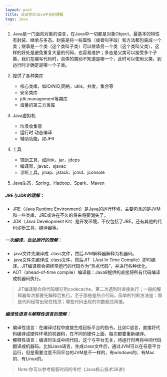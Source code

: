 ```yaml
---
layout: post
title: 谈谈你对Java平台的理解
tags: Java
---
```

1. Java是一门面向对象的语言，在Java中一切都是对象Object，最基本的特性有封装、继承与多态。封装是将一些属性（或者叫字段）和方法都包装成一个类；继承是一个类（这个类叫子类）可以继承另一个类（这个类叫父类），这样的好处是避免重复大量的代码，也容易维护；多态是父类可以接受多个子类，我们在编写代码时，具体的类别不知道是哪一个，此时可以使用父类，到运行时才确定是哪一个子类。
2. 提供了各种类库
   - 核心类库，如IO/NIO,网络，utils，并发，集合等
   - 安全类库
   - jdk.management等类库
   - 海量的第三方类库
3. Java虚拟机
    - 垃圾收集器
    - 运行时 动态编译
    - 辅助功能，如JFR
4. 工具
   - 辅助工具，如jlink，jar，jdeps
   - 编译器，javac、sjavac
   - 诊断工具，jmap、jstack、jcmd、jconsole

5. Java生态，Spring、Hadoop、Spark、Maven

##### JRE与JDK的理解：
- JRE（Java Runtime Environment）是Java的运行环境，主要包含的是JVM和一些类库，JRE或许在不久的将来将要消失了。
- JDK（Java Development Kit）是开发环境，不仅包括了JRE，还有其他的代码诊断工具、编译器等。

##### 一次编译，处处运行的理解：
- .java文件先编译成 .class文件，然后JVM解释器解释为机器码。
- .java文件先编译成 .class文件，然后JIT（Just In Time Compile）即时编译。JIT编译器会把经常运行的代码作为“热点代码”，并进行各种优化。
- AOT（ahead-of-time compile）编译器：Java9提供的直接将所有代码编译成机器码执行。


>JIT编译器会将代码缓存到codecache，第二次遇到时直接执行；一般的解释器每次都要先解释后执行。至于那些是热点代码，简单的判断方法是：哪些代码经常出现在栈顶；哪些代码出现的次数超过阈值。

##### 编译性语言与解释性语言的理解：
 - 编译性语言：在编译过程中直接生成目标平台的指令。比如C语言，直接将代码编译成硬件环境的机器码，在不同的硬件上面，每次都要重新编译。
 - 解释性语言：编译时生成中间代码，这个与平台无关，待运行时再将中间代码翻译成机器码。比如Java语言，生成class文件后，通过JVM可以在任意平台运行，但是需要注意不同平台的JVM是不一样的，有windows的、有Mac的、有Linux的。
 
>Note:你可以参考极客时间的专栏《Java核心技术36讲》  